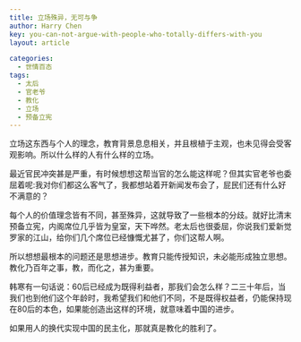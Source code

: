 ```yaml
---
title: 立场殊异，无可与争
author: Harry Chen
key: you-can-not-argue-with-people-who-totally-differs-with-you
layout: article

categories:
  - 世情百态
tags:
  - 太后
  - 官老爷
  - 教化
  - 立场
  - 预备立宪
---
```


  立场这东西与个人的理念，教育背景息息相关，并且根植于主观，也未见得会受客观影响。所以什么样的人有什么样的立场。

  最近官民冲突甚是严重，有时候想想这帮当官的怎么能这样呢？但其实官老爷也委屈着呢:我对你们都这么客气了，我都想站着开新闻发布会了，屁民们还有什么好不满意的？

  每个人的价值理念皆有不同，甚至殊异，这就导致了一些根本的分歧。就好比清末预备立宪，内阁席位几乎皆为皇室，天下哗然。老太后也很委屈，你说我们爱新觉罗家的江山，给你们几个席位已经慷慨尤甚了，你们这帮人啊。

  所以想想最根本的问题还是思想进步。教育只能传授知识，未必能形成独立思想。教化乃百年之事，教，而化之，甚为重要。

  韩寒有一句话说：60后已经成为既得利益者，那我们会怎么样？二三十年后，当我们也到他们这个年龄时，我希望我们和他们不同，不是既得权益者，仍能保持现在80后的本色，如果能创造出这样的环境，就意味着中国的进步。

  如果用人的换代实现中国的民主化，那就真是教化的胜利了。
